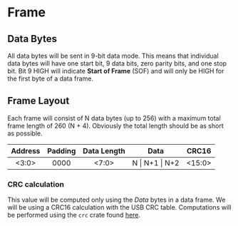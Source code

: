 # Frame

## Data Bytes

All data bytes will be sent in 9-bit data mode.
This means that individual data bytes will have one start bit, 9 data bits, zero parity bits, and one stop bit.
Bit 9 HIGH will indicate **Start of Frame** (SOF) and will only be HIGH for the first byte of a data frame.

## Frame Layout

Each frame will consist of N data bytes (up to 256) with a maximum total frame length of 260 (N + 4).
Obviously the total length should be as short as possible.

| Address | Padding | Data Length | Data            | CRC16  |
| :-----: | :-----: | :---------: | :-------------: | :----: |
| <3:0>   | 0000    | <7:0>       | N \| N+1 \| N+2 | <15:0> |

### CRC calculation

This value will be computed only using the *Data* bytes in a data frame.
We will be using a CRC16 calculation with the USB CRC table.
Computations will be performed using the `crc` crate found [here](https://crates.io/crates/crc).
